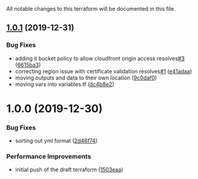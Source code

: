All notable changes to this terraform will be documented in this file.

## [1.0.1](https://github.com/barundel/terraform-aws-s3-website/compare/v1.0.0...v1.0.1) (2019-12-31)


### Bug Fixes

* adding it bucket policy to allow cloudfront origin access resolves[#3](https://github.com/barundel/terraform-aws-s3-website/issues/3) ([6615ba3](https://github.com/barundel/terraform-aws-s3-website/commit/6615ba34d8b965f067f26548a71ec6cddb18c11a))
* correcting region issue with certificate validation resolves[#1](https://github.com/barundel/terraform-aws-s3-website/issues/1) ([e41adaa](https://github.com/barundel/terraform-aws-s3-website/commit/e41adaa8f0c160f47e6689513b46c6d26cdf61ff))
* moving outputs and data to their own location ([9c0daf0](https://github.com/barundel/terraform-aws-s3-website/commit/9c0daf04bbe32db5813698ced8951722881711b2))
* moving vars into variables.tf ([dc4b8e2](https://github.com/barundel/terraform-aws-s3-website/commit/dc4b8e28bd6309a72e285076c110610d889ad908))

# 1.0.0 (2019-12-30)


### Bug Fixes

* sorting out yml format ([2d46f74](https://github.com/barundel/terraform-aws-s3-website/commit/2d46f74cf46dea8de1495fa5e6f131db665f35d5))


### Performance Improvements

* initial push of the draft terraform ([1503eaa](https://github.com/barundel/terraform-aws-s3-website/commit/1503eaa9e17186f7a83b567400a2a62a68af8a82))
